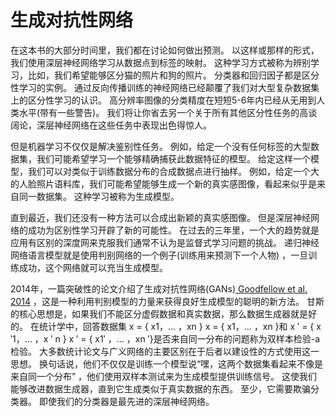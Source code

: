 

<!--
 * @version:
 * @Author:  StevenJokes https://github.com/StevenJokes
 * @Date: 2020-06-29 22:25:44
 * @LastEditors:  StevenJokes https://github.com/StevenJokes
 * @LastEditTime: 2020-06-29 22:32:26
 * @Description:
 * @TODO::
 * @Reference:
-->

# 生成对抗性网络

在这本书的大部分时间里，我们都在讨论如何做出预测。 以这样或那样的形式，我们使用深层神经网络学习从数据点到标签的映射。 这种学习方式被称为辨别学习，比如，我们希望能够区分猫的照片和狗的照片。 分类器和回归因子都是区分性学习的实例。 通过反向传播训练的神经网络已经颠覆了我们对大型复杂数据集上的区分性学习的认识。 高分辨率图像的分类精度在短短5-6年内已经从无用到人类水平(带有一些警告)。 我们将让你省去另一个关于所有其他区分性任务的高谈阔论，深层神经网络在这些任务中表现出色得惊人。

但是机器学习不仅仅是解决鉴别性任务。 例如，给定一个没有任何标签的大型数据集，我们可能希望学习一个能够精确捕获此数据特征的模型。 给定这样一个模型，我们可以对类似于训练数据分布的合成数据点进行抽样。 例如，给定一个大的人脸照片语料库，我们可能希望能够生成一个新的真实感图像，看起来似乎是来自同一数据集。 这种学习被称为生成模型。

直到最近，我们还没有一种方法可以合成出新颖的真实感图像。 但是深层神经网络的成功为区别性学习开辟了新的可能性。 在过去的三年里，一个大的趋势就是应用有区别的深度网来克服我们通常不认为是监督式学习问题的挑战。 递归神经网络语言模型就是使用判别网络的一个例子(训练用来预测下一个人物) ，一旦训练成功，这个网络就可以充当生成模型。

2014年，一篇突破性的论文介绍了生成对抗性网络(GANs)[ Goodfellow et al. 2014](http://preview.d2l.ai/d2l-en/PR-1081/chapter_references/zreferences.html#goodfellow-pouget-abadie-mirza-ea-2014) ，这是一种利用判别模型的力量来获得良好生成模型的聪明的新方法。 甘斯的核心思想是，如果我们不能区分虚假数据和真实数据，那么数据生成器就是好的。 在统计学中，回答数据集 x = { x1，... ，xn } x = { x1，... ，xn }和 x ′ = { x ′1，... ，x ′ n } x ′ = { x1′ ，... ，xn ′}是否来自同一分布的问题称为双样本检验-a 检验。 大多数统计论文与广义网络的主要区别在于后者以建设性的方式使用这一思想。 换句话说，他们不仅仅是训练一个模型说“嘿，这两个数据集看起来不像是来自同一个分布” ，他们使用双样本测试来为生成模型提供训练信号。 这使我们能够改进数据生成器，直到它生成类似于真实数据的东西。 至少，它需要欺骗分类器。 即使我们的分类器是最先进的深层神经网络。
